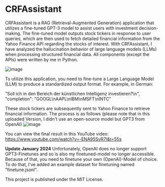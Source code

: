 # CRFAssistant
CRFAssistant is a RAG (Retrieval-Augmented Generation) application that utilizes a fine-tuned GPT-3 model to assist users with investment decision-making. The fine-tuned model outputs stock tickers in response to user queries, which are then used to fetch detailed financial information from the Yahoo Finance API regarding the stocks of interest. With CRFAssistant, I have analyzed the hallucination behavior of large language models (LLMs) when processing structured financial data. All components (except the APIs) were written by me in Python.

![image](https://github.com/FabianAltendorfer/CRFAssistant/assets/98153318/2381c824-a6b7-4451-a3bc-302104323968)

To utilize this application, you need to fine-tune a Large Language Model (LLM) to produce a standardized output format. For example, in German:

"Soll ich in den Bereich der künstlichen Intelligenz investieren?\n", "completion": "GOOGL\nAAPL\nIBM\nMSFT\nINTC"

These stock tickers are subsequently sent to Yahoo Finance to retrieve financial information. The process is as follows (please note that in this uploaded Version, I didn't use an open-source model but GPT3 from OpenAI)
![image](https://github.com/FabianAltendorfer/CRFAssistant/assets/98153318/c898f070-913d-4b0a-95ca-f28ad72d21d6)

You can view the final result in this YouTube video: https://www.youtube.com/watch?v=-ENA95SvR7I&t=55s

<b>Update January 2024</b>
Unfortunately, OpenAI does no longer support GPT3-Finetunes and so is also my finetuned-model no longer accessible. Because of that, you need to finetune your own (OpenAI)-Model of choice. To do that, I've added an example dataset for finetuning named "finetune.jsonl".

This project is published under the MIT License.
